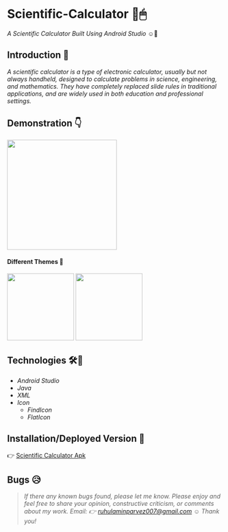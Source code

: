 # Scientific-Calculator :calling:🖱
*A Scientific Calculator Built Using Android Studio* ☺🤞

## Introduction 🔗
*A scientific calculator is a type of electronic calculator, usually but not always handheld, designed to calculate problems in science, engineering, and mathematics. They have completely replaced slide rules in traditional applications, and are widely used in both education and professional settings.*

## Demonstration 👇

<p align="left">
  <img width="256" src="https://github.com/Ruhul12/Scientific-Calculator/blob/main/Sci-Calc.gif">
</p>


<div align="left">
  <h4 align="left">Different Themes 🙂</h4>
  <img width="156" src="https://github.com/Ruhul12/Scientific-Calculator/blob/main/img/design-3.png">
  <img width="156" src="https://github.com/Ruhul12/Scientific-Calculator/blob/main/img/design.png">
</div>
                                                                  
## Technologies 🛠🚀

* *Android Studio*
* *Java*
* *XML*
* *Icon*
  * *FindIcon*
  * *FlatIcon*

## Installation/Deployed Version 💉

 👉 [Scientific Calculator Apk](https://github.com/Ruhul12/Scientific-Calculator/blob/main/app-release.apk)

## Bugs 😥

> *If there any known bugs found, please let me know.*
> *Please enjoy
and feel free to share your opinion, constructive criticism, or comments about my work. Email: 👉 ruhulaminparvez007@gmail.com ☺ Thank you!* 
 
